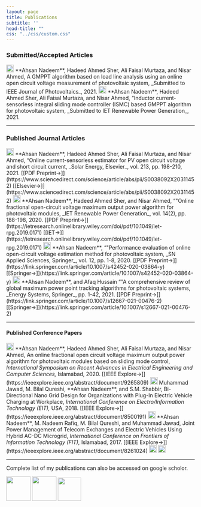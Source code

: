 ```yaml
---
layout: page
title: Publications
subtitle: ''
head-title: ""
css: "../css/custom.css"
---
```



### Submitted/Accepted Articles

<img src="../img/journal-article.png" height="20px">
**Ahsan Nadeem**, Hadeed Ahmed Sher, Ali Faisal Murtaza, and Nisar Ahmed, A GMPPT algorithm based on load line
analysis using an online open circuit voltage measurement of photovoltaic system, _Submitted to IEEE Journal of Photovoltaics_, 2021.  

<img src="../img/journal-article.png" height="20px">
**Ahsan Nadeem**, Hadeed Ahmed Sher, Ali Faisal Murtaza, and Nisar Ahmed, “Inductor current-sensorless integral sliding
mode controller (ISMC) based GMPPT algorithm for photovoltaic system, _Submitted to IET Renewable Power Generation_, 2021.

----

### Published Journal Articles

<img src="../img/journal-article.png" height="20px">
**Ahsan Nadeem**, Hadeed Ahmed Sher, Ali Faisal Murtaza, and Nisar Ahmed, “Online current-sensorless estimator for PV open circuit voltage and short circuit current, _Solar Energy, Elsevier_, vol. 213, pp. 198-210, 2021. [[PDF Preprint&#8594;]](https://www.sciencedirect.com/science/article/abs/pii/S0038092X20311452) [[Elsevier&#8594;]](https://www.sciencedirect.com/science/article/abs/pii/S0038092X20311452)

<img src="../img/journal-article.png" height="20px">
**Ahsan Nadeem**, Hadeed Ahmed Sher, and Nisar Ahmed, “"Online fractional open-circuit voltage maximum output power algorithm for photovoltaic modules, _IET Renewable Power Generation_, vol. 14(2), pp. 188-198, 2020. [[PDF Preprint&#8594;]](https://ietresearch.onlinelibrary.wiley.com/doi/pdf/10.1049/iet-rpg.2019.0171) [[IET&#8594;]](https://ietresearch.onlinelibrary.wiley.com/doi/pdf/10.1049/iet-rpg.2019.0171)

<img src="../img/journal-article.png" height="20px">
**Ahsan Nadeem**, “"Performance evaluation of online open-circuit voltage estimation method for photovoltaic system, _SN Applied Sciences, Springer_, vol. 12, pp. 1-8, 2020. [[PDF Preprint&#8594;]](https://link.springer.com/article/10.1007/s42452-020-03864-y) [[Springer&#8594;]](https://link.springer.com/article/10.1007/s42452-020-03864-y)

<img src="../img/journal-article.png" height="20px">
**Ahsan Nadeem**, and Afaq Hussain “"A comprehensive review of global maximum power point tracking algorithms for photovoltaic systems, _Energy Systems, Springer_, pp. 1-42, 2021. [[PDF Preprint&#8594;]](https://link.springer.com/article/10.1007/s12667-021-00476-2) [[Springer&#8594;]](https://link.springer.com/article/10.1007/s12667-021-00476-2)

----

#### Published Conference Papers

<img src="../img/conference-paper.png" height="20px">
**Ahsan Nadeem**, Hadeed Ahmed Sher, Ali Faisal Murtaza, and Nisar Ahmed, An online fractional open circuit voltage maximum output power algorithm for photovoltaic modules based on sliding mode control, <em>International Symposium on Recent Advances in Electrical Engineering and Computer Sciences,</em> Islamabad, 2020. [[IEEE Explore&#8594;]](https://ieeexplore.ieee.org/abstract/document/9265809)

<img src="../img/conference-paper.png" height="20px">
Muhammad Jawad, M. Bilal Qureshi, **Ahsan Nadeem**, and S.M. Shabbir, Bi-Directional Nano Grid Design for Organizations with Plug-In Electric Vehicle Charging at Workplace, <em> International Conference on Electro/Information Technology (EIT),</em> USA, 2018. [[IEEE Explore&#8594;]](https://ieeexplore.ieee.org/abstract/document/8500191)

<img src="../img/conference-paper.png" height="20px">
**Ahsan Nadeem**, M. Nadeem Rafiq, M. Bilal Qureshi, and Muhammad Jawad, Joint Power Management of Telecom Exchanges and Electric Vehicles Using Hybrid AC-DC Microgrid, <em> International Conference on Frontiers of Information Technology (FIT),</em> Islamabad, 2017. [[IEEE Explore&#8594;]](https://ieeexplore.ieee.org/abstract/document/8261024)


<img src="../img/workshop-paper.png" height="20px">


<img src="../img/book-chapter.png" height="20px">

----

Complete list of my publications can also be accessed on google scholor.


[<img src="../img/googlescholor.png" height="65px">](https://scholar.google.com/citations?user=ES3evIoAAAAJ&hl=en&oi=sra)
[<img src="../img/researchgate.png" height="65px">](https://www.researchgate.net/profile/Ahsan-Nadeem-3)
[<img src="../img/orcid.png" height="62px">](https://orcid.org/0000-0003-3167-0907)








































